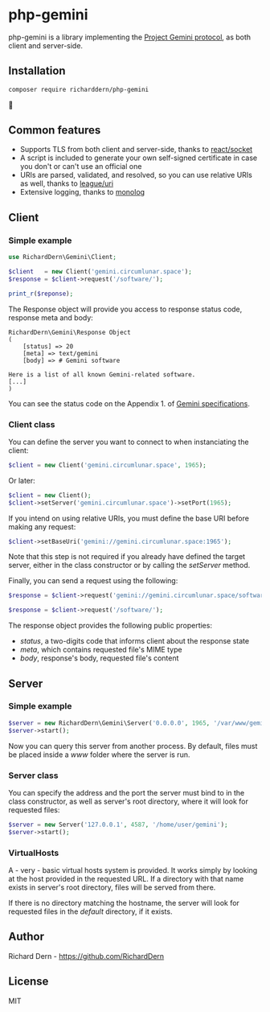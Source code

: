 # php-gemini

php-gemini is a library implementing the 
[Project Gemini protocol](https://gemini.circumlunar.space), as both client and
server-side.

## Installation

```bash
composer require richarddern/php-gemini
```

## Common features

- Supports TLS from both client and server-side, thanks to [react/socket](https://reactphp.org/socket/)
- A script is included to generate your own self-signed certificate in 
case you don't or can't use an official one
- URIs are parsed, validated, and resolved, so you can use relative
URIs as well, thanks to [league/uri](https://uri.thephpleague.com)
- Extensive logging, thanks to [monolog](https://github.com/Seldaek/monolog)

## Client

### Simple example

```php
use RichardDern\Gemini\Client;

$client   = new Client('gemini.circumlunar.space');
$response = $client->request('/software/');

print_r($reponse);
```

The Response object will provide you access to response status code, response
meta and body:

```
RichardDern\Gemini\Response Object
(
    [status] => 20
    [meta] => text/gemini
    [body] => # Gemini software

Here is a list of all known Gemini-related software.
[...]
)
```

You can see the status code on the Appendix 1. of 
[Gemini specifications](https://gemini.circumlunar.space/docs/specification.html).

### Client class

You can define the server you want to connect to when instanciating the
client:

```php
$client = new Client('gemini.circumlunar.space', 1965);
```

Or later:

```php
$client = new Client();
$client->setServer('gemini.circumlunar.space')->setPort(1965);
```

If you intend on using relative URIs, you must define the base URI 
before making any request:

```php
$client->setBaseUri('gemini://gemini.circumlunar.space:1965');
```

Note that this step is not required if you already have defined the
target server, either in the class constructor or by calling the
_setServer_ method.

Finally, you can send a request using the following:

```php
$response = $client->request('gemini://gemini.circumlunar.space/software/');

$response = $client->request('/software/');
```

The response object provides the following public properties:

- _status_, a two-digits code that informs client about the response
state
- _meta_, which contains requested file's MIME type
- _body_, response's body, requested file's content

## Server

### Simple example

```php
$server = new RichardDern\Gemini\Server('0.0.0.0', 1965, '/var/www/gemini');
$server->start();
```

Now you can query this server from another process. By default, files must be
placed inside a _www_ folder where the server is run.

### Server class

You can specify the address and the port the server must bind to in
the class constructor, as well as server's root directory, where it
will look for requested files:

```php
$server = new Server('127.0.0.1', 4587, '/home/user/gemini');
$server->start();
```

### VirtualHosts

A - very - basic virtual hosts system is provided. It works simply by looking at
the host provided in the requested URL. If a directory with that name exists in
server's root directory, files will be served from there. 

If there is no directory matching the hostname, the server will look for
requested files in the _default_ directory, if it exists.

## Author

Richard Dern - https://github.com/RichardDern

## License

MIT